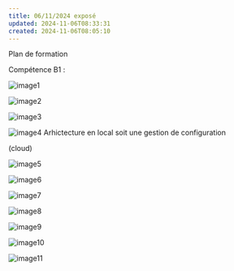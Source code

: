 ```yaml
---
title: 06/11/2024 exposé
updated: 2024-11-06T08:33:31
created: 2024-11-06T08:05:10
---
```


Plan de formation  

Compétence B1 :  

![image1](resources/4c58f842e9854fbeb28d42c92cfae32b.png)

![image2](resources/ca7d50a82f2948dca2a49a69f4c3accf.png)

![image3](resources/67af7199ef1b452bb82b9ee3b45dc3b6.png)

![image4](resources/b1d3e33f3e5d42799f3bb03f2e995d6b.png)
Arhictecture en local soit une gestion de configuration

(cloud)

![image5](resources/836342bbe5cd4100b2a65d0caaf5db43.png)

![image6](resources/bda8ebfd996a4af7be55b25af0442524.png)

![image7](resources/c26ef7fdcf0249a784a8f046f3a3822d.png)

![image8](resources/67e428b321164ab3a439f5f2e2645354.png)

![image9](resources/8267b20d839447eea185ebb2117ee760.png)

![image10](resources/0f329494045b4165bf497ed3074cab29.png)

![image11](resources/6d41437c63964f43b10690e30b58261b.png)

